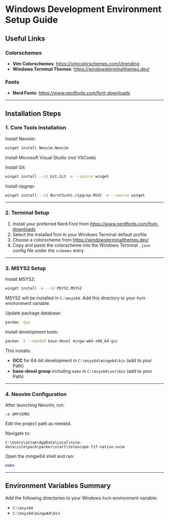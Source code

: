 # Windows Development Environment Setup Guide

## Useful Links

### Colorschemes
- **Vim Colorschemes**: https://vimcolorschemes.com/i/trending
- **Windows Terminal Themes**: https://windowsterminalthemes.dev/

### Fonts
- **Nerd Fonts**: https://www.nerdfonts.com/font-downloads

---

## Installation Steps

### 1. Core Tools Installation

Install Neovim:
```bash
winget install Neovim.Neovim
```

Install Microsoft Visual Studio (not VSCode)

Install Git:
```bash
winget install --id Git.Git -e --source winget
```

Install ripgrep:
```bash
winget install --id BurntSushi.ripgrep.MSVC -e --source winget
```

---

### 2. Terminal Setup

1. Install your preferred Nerd Font from https://www.nerdfonts.com/font-downloads
2. Select the installed font in your Windows Terminal default profile
3. Choose a colorscheme from https://windowsterminalthemes.dev/
4. Copy and paste the colorscheme into the Windows Terminal `.json` config file under the `schemes` entry

---

### 3. MSYS2 Setup

Install MSYS2:
```bash
winget install -e --id MSYS2.MSYS2
```

MSYS2 will be installed in `C:\msys64`. Add this directory to your `Path` environment variable.

Update package database:
```bash
pacman -Syu
```

Install development tools:
```bash
pacman -S --needed base-devel mingw-w64-x86_64-gcc
```

This installs:
- **GCC** for 64-bit development in `C:\msys64\mingw64\bin` (add to your Path)
- **base-devel group** including `make` in `C:\msys64\usr\bin` (add to your Path)

---

### 4. Neovim Configuration

After launching Neovim, run:
```vim
:e $MYVIMRC
```

Edit the project path as needed.

Navigate to:
```
C:\Users\aitam\AppData\Local\nvim-data\site\pack\packer\start\telescope-fzf-native.nvim
```

Open the mingw64 shell and run:
```bash
make
```

---

## Environment Variables Summary

Add the following directories to your Windows `Path` environment variable:
- `C:\msys64`
- `C:\msys64\mingw64\bin`
